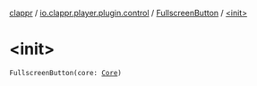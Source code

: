 [clappr](../../index.md) / [io.clappr.player.plugin.control](../index.md) / [FullscreenButton](index.md) / [&lt;init&gt;](./-init-.md)

# &lt;init&gt;

`FullscreenButton(core: `[`Core`](../../io.clappr.player.components/-core/index.md)`)`